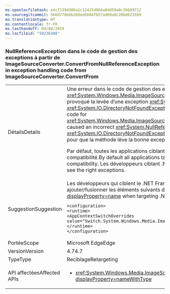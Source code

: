 ```yaml
---
ms.openlocfilehash: e4cf139d308a1c12425d966a84d59a0c3bb89712
ms.sourcegitcommit: 5b6d778ebb269ee6684fb57ad69a8c28b06235b9
ms.translationtype: HT
ms.contentlocale: fr-FR
ms.lasthandoff: 04/08/2019
ms.locfileid: "59236388"
---
```

### <a name="nullreferenceexception-in-exception-handling-code-from-imagesourceconverterconvertfrom"></a><span data-ttu-id="a8b76-101">NullReferenceException dans le code de gestion des exceptions à partir de ImageSourceConverter.ConvertFrom</span><span class="sxs-lookup"><span data-stu-id="a8b76-101">NullReferenceException in exception handling code from ImageSourceConverter.ConvertFrom</span></span>

|   |   |
|---|---|
|<span data-ttu-id="a8b76-102">Détails</span><span class="sxs-lookup"><span data-stu-id="a8b76-102">Details</span></span>|<span data-ttu-id="a8b76-103">Une erreur dans le code de gestion des exceptions <xref:System.Windows.Media.ImageSourceConverter.ConvertFrom(System.ComponentModel.ITypeDescriptorContext,System.Globalization.CultureInfo,System.Object)> a provoqué la levée d’une exception <xref:System.NullReferenceException?displayProperty=name> incorrecte au lieu de l’exception prévue (par exemple, <xref:System.IO.DirectoryNotFoundException?displayProperty=name> ou <xref:System.IO.FileNotFoundException?displayProperty=name>).</span><span class="sxs-lookup"><span data-stu-id="a8b76-103">An error in the exception handling code for <xref:System.Windows.Media.ImageSourceConverter.ConvertFrom(System.ComponentModel.ITypeDescriptorContext,System.Globalization.CultureInfo,System.Object)> caused an incorrect <xref:System.NullReferenceException?displayProperty=name> to be thrown instead of the intended exception (e.g. <xref:System.IO.DirectoryNotFoundException?displayProperty=name>, <xref:System.IO.FileNotFoundException?displayProperty=name>).</span></span> <span data-ttu-id="a8b76-104">Ce changement corrige cette erreur pour que la méthode lève la bonne exception.</span><span class="sxs-lookup"><span data-stu-id="a8b76-104">This change corrects that error so that the method now throws the right exception.</span></span> <p/><span data-ttu-id="a8b76-105">Par défaut, toutes les applications ciblant .NET Framework 4.6.2 et antérieur continuent à lever <xref:System.NullReferenceException?displayProperty=name> pour assurer la compatibilité.</span><span class="sxs-lookup"><span data-stu-id="a8b76-105">By default all applications targeting .NET Framework 4.6.2 and earlier continue to throw <xref:System.NullReferenceException?displayProperty=name> for compatibility.</span></span> <span data-ttu-id="a8b76-106">Les développeurs ciblant .NET Framework 4.7 et ultérieur devraient voir les bonnes exceptions.</span><span class="sxs-lookup"><span data-stu-id="a8b76-106">Developers targeting .NET Framework 4.7 and above should see the right exceptions.</span></span>|
|<span data-ttu-id="a8b76-107">Suggestion</span><span class="sxs-lookup"><span data-stu-id="a8b76-107">Suggestion</span></span>|<span data-ttu-id="a8b76-108">Les développeurs qui ciblent le .NET Framework 4.7 et qui préfèrent obtenir l’exception <xref:System.NullReferenceException?displayProperty=name> peuvent ajouter/fusionner les éléments suivants dans le fichier App.config de leur application :</span><span class="sxs-lookup"><span data-stu-id="a8b76-108">Developers who wish to revert to getting <xref:System.NullReferenceException?displayProperty=name> when targeting .NET Framework 4.7 can add/merge the following to their application's App.config file:</span></span><pre><code class="lang-xml">&lt;configuration&gt;&#13;&#10;&lt;runtime&gt;&#13;&#10;&lt;AppContextSwitchOverrides value=&quot;Switch.System.Windows.Media.ImageSourceConverter.OverrideExceptionWithNullReferenceException=true&quot;/&gt;&#13;&#10;&lt;/runtime&gt;&#13;&#10;&lt;/configuration&gt;&#13;&#10;</code></pre>|
|<span data-ttu-id="a8b76-109">Portée</span><span class="sxs-lookup"><span data-stu-id="a8b76-109">Scope</span></span>|<span data-ttu-id="a8b76-110">Microsoft Edge</span><span class="sxs-lookup"><span data-stu-id="a8b76-110">Edge</span></span>|
|<span data-ttu-id="a8b76-111">Version</span><span class="sxs-lookup"><span data-stu-id="a8b76-111">Version</span></span>|<span data-ttu-id="a8b76-112">4.7</span><span class="sxs-lookup"><span data-stu-id="a8b76-112">4.7</span></span>|
|<span data-ttu-id="a8b76-113">Type</span><span class="sxs-lookup"><span data-stu-id="a8b76-113">Type</span></span>|<span data-ttu-id="a8b76-114">Reciblage</span><span class="sxs-lookup"><span data-stu-id="a8b76-114">Retargeting</span></span>|
|<span data-ttu-id="a8b76-115">API affectées</span><span class="sxs-lookup"><span data-stu-id="a8b76-115">Affected APIs</span></span>|<ul><li><xref:System.Windows.Media.ImageSourceConverter.ConvertFrom(System.ComponentModel.ITypeDescriptorContext,System.Globalization.CultureInfo,System.Object)?displayProperty=nameWithType></li></ul>|

